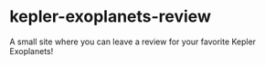 # kepler-exoplanets-review
A small site where you can leave a review for your favorite Kepler Exoplanets!
